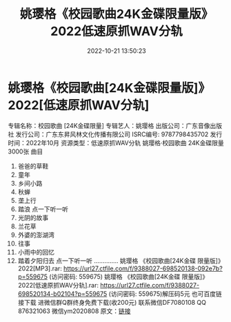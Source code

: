 ﻿---
title: 姚璎格《校园歌曲24K金碟限量版》2022低速原抓WAV分轨
date: 2022-10-21 13:50:23
categories: 新碟专辑、稀有等精品
tags: 华语中文
---
# 姚璎格《校园歌曲[24K金碟限量版]》2022[低速原抓WAV分轨]

专辑名称：校园歌曲 [24K金碟限量]
专辑艺人：姚璎格
出版公司：广东音像出版社
发行公司：广东东昇风林文化传播有限公司
ISRC编号: 9787798435702
发行时间：2022年10月
资源类型：低速原抓WAV分轨
姚璎格·校园歌曲 24K金碟限量3000张
曲目
1. 爸爸的草鞋
2. 童年
3. 乡间小路
4. 秋蝉
5. 垄上行
6. 踏浪
点一下听一听
7. 光阴的故事
8. 兰花草
9. 外婆的澎湖湾
10. 往事
11. 小雨中的回忆
12. 踏着夕阳归去
点一下听一听
..............
姚璎格 《校园歌曲[24K金碟 限量版]》2022[MP3].rar: https://url27.ctfile.com/f/9388027-698520138-092e7b?p=559675
(访问密码: 559675)
姚璎格 《校园歌曲[24K金碟 限量版]》2022[低速原抓WAV分轨].rar: https://url27.ctfile.com/f/9388027-698520134-b02104?p=559675
(访问密码: 559675)解压码5元
也可百度链接下载
进微信群Q群终身免费下载(收200元)
联系微信DF7080108 QQ 876321063
微信ym2020808
原文：[链接](https://blog.sina.com.cn/s/blog_1647c7e7601030zyi.html)